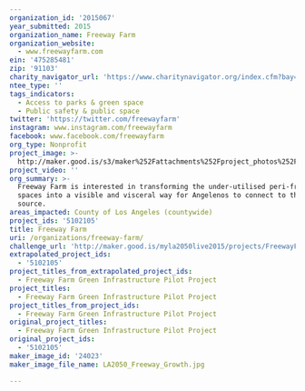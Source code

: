 ```yaml
---
organization_id: '2015067'
year_submitted: 2015
organization_name: Freeway Farm
organization_website:
  - www.freewayfarm.com
ein: '475285481'
zip: '91103'
charity_navigator_url: 'https://www.charitynavigator.org/index.cfm?bay=search.profile&ein=475285481'
ntee_type: ''
tags_indicators:
  - Access to parks & green space
  - Public safety & public space
twitter: 'https://twitter.com/freewayfarm'
instagram: www.instagram.com/freewayfarm
facebook: www.facebook.com/freewayfarm
org_type: Nonprofit
project_image: >-
  http://maker.good.is/s3/maker%252Fattachments%252Fproject_photos%252Fimages%252F24023%252Fdisplay%252FLA2050_Freeway_Growth.jpg=c570x385
project_video: ''
org_summary: >-
  Freeway Farm is interested in transforming the under-utilised peri-freeway
  spaces into a visible and visceral way for Angelenos to connect to their food
  source.
areas_impacted: County of Los Angeles (countywide)
project_ids: '5102105'
title: Freeway Farm
uri: /organizations/freeway-farm/
challenge_url: 'http://maker.good.is/myla2050live2015/projects/FreewayFarm.html'
extrapolated_project_ids:
  - '5102105'
project_titles_from_extrapolated_project_ids:
  - Freeway Farm Green Infrastructure Pilot Project
project_titles:
  - Freeway Farm Green Infrastructure Pilot Project
project_titles_from_project_ids:
  - Freeway Farm Green Infrastructure Pilot Project
original_project_titles:
  - Freeway Farm Green Infrastructure Pilot Project
original_project_ids:
  - '5102105'
maker_image_id: '24023'
maker_image_file_name: LA2050_Freeway_Growth.jpg

---
```

